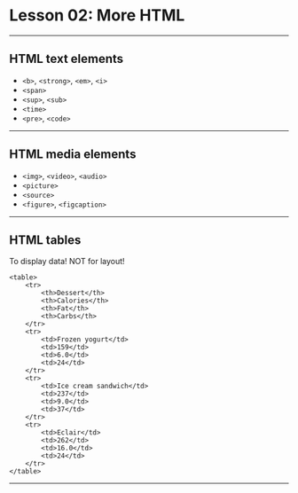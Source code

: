 # Lesson 02: More HTML

---

## HTML text elements

- `<b>`, `<strong>`, `<em>`, `<i>`
- `<span>`
- `<sup>`, `<sub>`
- `<time>`
- `<pre>`, `<code>`

---

## HTML media elements

- `<img>`, `<video>`, `<audio>`
- `<picture>`
- `<source>`
- `<figure>`, `<figcaption>`

---

## HTML tables

To display data! NOT for layout!

```
<table>
	<tr>
		<th>Dessert</th>
		<th>Calories</th>
		<th>Fat</th>
		<th>Carbs</th>
	</tr>
	<tr>
		<td>Frozen yogurt</td>
		<td>159</td>
		<td>6.0</td>
		<td>24</td>
	</tr>
	<tr>
		<td>Ice cream sandwich</td>
		<td>237</td>
		<td>9.0</td>
		<td>37</td>
	</tr>
	<tr>
		<td>Eclair</td>
		<td>262</td>
		<td>16.0</td>
		<td>24</td>
	</tr>
</table>
```
---

